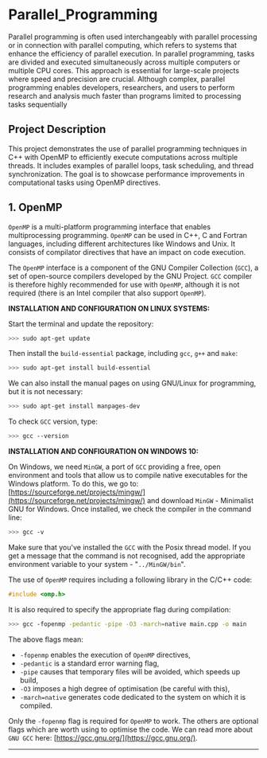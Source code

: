 # Parallel_Programming
Parallel programming is often used interchangeably with parallel processing or in connection with parallel computing, which refers to systems that enhance the efficiency of parallel execution. In parallel programming, tasks are divided and executed simultaneously across multiple computers or multiple CPU cores. This approach is essential for large-scale projects where speed and precision are crucial. Although complex, parallel programming enables developers, researchers, and users to perform research and analysis much faster than programs limited to processing tasks sequentially

## Project Description
This project demonstrates the use of parallel programming techniques in C++ with OpenMP to efficiently execute computations across multiple threads. It includes examples of parallel loops, task scheduling, and thread synchronization. The goal is to showcase performance improvements in computational tasks using OpenMP directives.

## **1. OpenMP** <a id="openmp"></a>

`OpenMP` is a multi-platform programming interface that enables multiprocessing programming. `OpenMP` can be used in C++, C and Fortran languages, including different architectures like Windows and Unix. It consists of compilator directives that have an impact on code execution.

The `OpenMP` interface is a component of the GNU Compiler Collection (`GCC`), a set of open-source compilers developed by the GNU Project. `GCC` compiler is therefore highly recommended for use with `OpenMP`, although it is not required (there is an Intel compiler that also support `OpenMP`).

**INSTALLATION AND CONFIGURATION ON LINUX SYSTEMS:**

Start the terminal and update the repository:

```bash
>>> sudo apt-get update
```

Then install the `build-essential` package, including `gcc`, `g++` and `make`:

```bash
>>> sudo apt-get install build-essential
```

We can also install the manual pages on using GNU/Linux for programming, but it is not necessary:

```bash
>>> sudo apt-get install manpages-dev
```

To check `GCC` version, type:

```bash
>>> gcc --version
```

**INSTALLATION AND CONFIGURATION ON WINDOWS 10:**

On Windows, we need `MinGW`, a port of `GCC` providing a free, open environment
and tools that allow us to compile native executables for the Windows platform.
To do this, we go to: [https://sourceforge.net/projects/mingw/](https://sourceforge.net/projects/mingw/) and download `MinGW` - Minimalist GNU for Windows. Once installed, we check the compiler in the command line:

```bash
>>> gcc -v
```

Make sure that you've installed the `GCC` with the Posix thread model. If you get a message that the command is not recognised, add the appropriate environment variable to your system - "`../MinGW/bin`".

The use of `OpenMP` requires including a following library in the C/C++ code:

```c++
#include <omp.h>
```

It is also required to specify the appropriate flag during compilation:

```bash
>>> gcc -fopenmp -pedantic -pipe -O3 -march=native main.cpp -o main
```

The above flags mean:

- `-fopenmp` enables the execution of `OpenMP` directives,
- `-pedantic` is a standard error warning flag,
- `-pipe` causes that temporary files will be avoided, which speeds up build,
- `-O3` imposes a high degree of optimisation (be careful with this),
- `-march=native` generates code dedicated to the system on which it is compiled.

Only the `-fopenmp` flag is required for `OpenMP` to work. The others are optional flags which are worth using to optimise the code. We can read more about `GNU GCC` here: [https://gcc.gnu.org/](https://gcc.gnu.org/).

---
